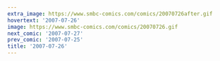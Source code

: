 ```yaml
---
extra_image: https://www.smbc-comics.com/comics/20070726after.gif
hovertext: '2007-07-26'
image: https://www.smbc-comics.com/comics/20070726.gif
next_comic: '2007-07-27'
prev_comic: '2007-07-25'
title: '2007-07-26'
---
```


